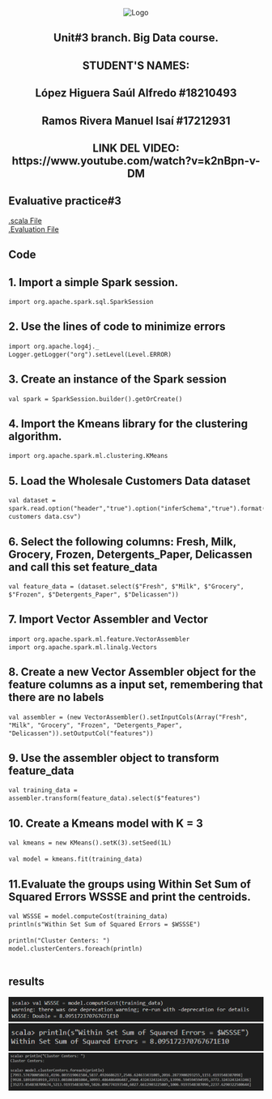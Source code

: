 <p align="center">
    <img alt="Logo" src="https://www.tijuana.tecnm.mx/wp-content/uploads/2021/08/liston-de-logos-oficiales-educacion-tecnm-FEB-2021.jpg" width=850 height=250>
</p>
<H2><p align="center">Unit#3 branch. Big Data course.</p></H2>
<H2><p align="Center">STUDENT'S NAMES: </p></H2>

<H2><p align="Center">López Higuera Saúl Alfredo #18210493</p></H2>

<H2><p align="Center">Ramos Rivera Manuel Isaí #17212931</p></H2>
<H2><p align="Center">LINK DEL VIDEO: https://www.youtube.com/watch?v=k2nBpn-v-DM </p></H2>

## Evaluative practice#3
[.scala File](https://github.com/Saul12344/datos-masivos/blob/unit-3/evaluation%20practice/Evaluation3.scala)  
[.Evaluation File](https://github.com/Saul12344/datos-masivos/blob/unit-3/evaluation%20practice/readme.md)  


## Code
## 1. Import a simple Spark session.
~~~
import org.apache.spark.sql.SparkSession
~~~
## 2. Use the lines of code to minimize errors
~~~
import org.apache.log4j._
Logger.getLogger("org").setLevel(Level.ERROR)
~~~
## 3. Create an instance of the Spark session
~~~ 
val spark = SparkSession.builder().getOrCreate()
~~~
## 4. Import the Kmeans library for the clustering algorithm.
~~~
import org.apache.spark.ml.clustering.KMeans
~~~
## 5. Load the Wholesale Customers Data dataset
~~~ 
val dataset = spark.read.option("header","true").option("inferSchema","true").format("csv").load("Wholesale customers data.csv")
~~~
## 6. Select the following columns: Fresh, Milk, Grocery, Frozen, Detergents_Paper, Delicassen and call this set feature_data
~~~
val feature_data = (dataset.select($"Fresh", $"Milk", $"Grocery", $"Frozen", $"Detergents_Paper", $"Delicassen"))
~~~
## 7. Import Vector Assembler and Vector
~~~
import org.apache.spark.ml.feature.VectorAssembler
import org.apache.spark.ml.linalg.Vectors
~~~
## 8. Create a new Vector Assembler object for the feature columns as a input set, remembering that there are no labels
~~~
val assembler = (new VectorAssembler().setInputCols(Array("Fresh", "Milk", "Grocery", "Frozen", "Detergents_Paper", "Delicassen")).setOutputCol("features"))
~~~
## 9. Use the assembler object to transform feature_data
~~~
val training_data = assembler.transform(feature_data).select($"features")
~~~
## 10. Create a Kmeans model with K = 3
~~~
val kmeans = new KMeans().setK(3).setSeed(1L)

val model = kmeans.fit(training_data)
~~~
## 11.Evaluate the groups using Within Set Sum of Squared Errors WSSSE and print the centroids.
~~~
val WSSSE = model.computeCost(training_data)
println(s"Within Set Sum of Squared Errors = $WSSSE")

println("Cluster Centers: ")
model.clusterCenters.foreach(println)
    
~~~
## results
<img alt="Logo" src="https://github.com/Saul12344/datos-masivos/blob/unit-3/Img/1.PNG">
<img alt="Logo" src="https://github.com/Saul12344/datos-masivos/blob/unit-3/Img/2.PNG">
<img alt="Logo" src="https://github.com/Saul12344/datos-masivos/blob/unit-3/Img/3.PNG">
